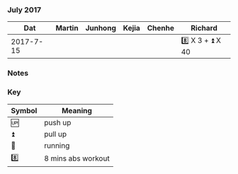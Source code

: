 ### July 2017

| Dat                       | Martin | Junhong | Kejia | Chenhe |Richard | 
|---------------------------|--------|--------|--------|--------|--------|
| 2017-7-15                 |        |        |        |        | :eight: X 3 +     :arrow_double_up: X 40   |

### Notes



### Key

| Symbol| Meaning                |
|-------|------------------------|
| :up:  | push up               |
| :arrow_double_up:  | pull up               |
| :runner: | running |
| :eight: | 8 mins abs workout | 
